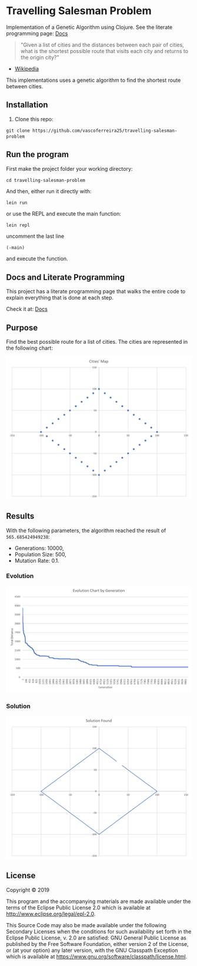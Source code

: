 # Travelling Salesman Problem
Implementation of a Genetic Algorithm using Clojure. See the literate programming page: [Docs](https://vascoferreira25.github.io/travelling-salesman-problem/index.html)

> "Given a list of cities and the distances between each pair of cities, what
> is the shortest possible route that visits each city and returns to the
> origin city?"
- [Wikipedia](https://en.wikipedia.org/wiki/Travelling_salesman_problem)

This implementations uses a genetic algorithm to find the shortest route
between cities.

## Installation

1. Clone this repo:
```shell
git clone https://github.com/vascoferreira25/travelling-salesman-problem
```

## Run the program
First make the project folder your working directory:
```shell
cd travelling-salesman-problem
```

And then, either run it directly with:
```shell
lein run
```

or use the REPL and execute the main function:
```shell
lein repl
```

uncomment the last line
```clojure
(-main)
```

and execute the function.

## Docs and Literate Programming

This project has a literate programming page that walks the entire code to explain
everything that is done at each step.

Check it at: [Docs](https://vascoferreira25.github.io/travelling-salesman-problem/index.html)

## Purpose

Find the best possible route for a list of cities.
The cities are represented in the following chart:

![cities_map](./resources/cities_map.png "Map with the cities")

## Results

With the following parameters, the algorithm reached the result of `565.685424949238`:
- Generations: 10000,
- Population Size: 500,
- Mutation Rate: 0.1.

### Evolution
![evolution_chart](./resources/evolution_chart.png "Best Distance Evolution per Generation")

### Solution
![solution](./resources/solution.png "Solution found by the GA algorithm.")


## License

Copyright © 2019

This program and the accompanying materials are made available under the
terms of the Eclipse Public License 2.0 which is available at
http://www.eclipse.org/legal/epl-2.0.

This Source Code may also be made available under the following Secondary
Licenses when the conditions for such availability set forth in the Eclipse
Public License, v. 2.0 are satisfied: GNU General Public License as published by
the Free Software Foundation, either version 2 of the License, or (at your
option) any later version, with the GNU Classpath Exception which is available
at https://www.gnu.org/software/classpath/license.html.
